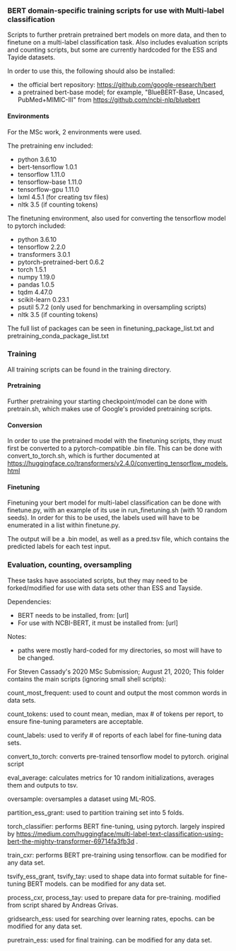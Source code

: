 ### BERT domain-specific training scripts for use with Multi-label classification

Scripts to further pretrain pretrained bert models on more data, and then to finetune on a multi-label classification task. Also includes evaluation scripts and counting scripts, but some are currently hardcoded for the ESS and Tayide datasets.

In order to use this, the following should also be installed:
- the official bert repository: https://github.com/google-research/bert
- a pretrained bert-base model; for example, "BlueBERT-Base, Uncased, PubMed+MIMIC-III" from https://github.com/ncbi-nlp/bluebert

#### Environments

For the MSc work, 2 environments were used.

The pretraining env included:
- python                    3.6.10  
- bert-tensorflow           1.0.1  
- tensorflow                1.11.0        
- tensorflow-base           1.11.0        
- tensorflow-gpu            1.11.0     
- lxml                      4.5.1 (for creating tsv files)
- nltk                      3.5 (if counting tokens)

The finetuning environment, also used for converting the tensorflow model to pytorch included:
- python                    3.6.10 
- tensorflow              2.2.0
- transformers            3.0.1
- pytorch-pretrained-bert 0.6.2
- torch                   1.5.1
- numpy                   1.19.0
- pandas                  1.0.5
- tqdm                      4.47.0
- scikit-learn              0.23.1
- psutil                    5.7.2 (only used for benchmarking in oversampling scripts)
- nltk                      3.5 (if counting tokens)

The full list of packages can be seen in finetuning_package_list.txt and pretraining_conda_package_list.txt

### Training

All training scripts can be found in the training directory.

#### Pretraining

Further pretraining your starting checkpoint/model can be done with pretrain.sh, which makes use of Google's provided pretraining scripts.

#### Conversion

In order to use the pretrained model with the finetuning scripts, they must first be converted to a pytorch-compatible .bin file.
This can be done with convert_to_torch.sh, which is further documented at https://huggingface.co/transformers/v2.4.0/converting_tensorflow_models.html

#### Finetuning

Finetuning your bert model for multi-label classification can be done with finetune.py, with an example of its use in run_finetuning.sh (with 10 random seeds).
In order for this to be used, the labels used will have to be enumerated in a list within finetune.py.

The output will be a .bin model, as well as a pred.tsv file, which contains the predicted labels for each test input.

### Evaluation, counting, oversampling

These tasks have associated scripts, but they may need to be forked/modified for use with data sets other than ESS and Tayside.

















Dependencies:

- BERT needs to be installed, from: [url]
- For use with NCBI-BERT, it must be installed from: [url]


Notes:

- paths were mostly hard-coded for my directories, so most will have to be changed.








For Steven Cassady's 2020 MSc Submission; August 21, 2020;
This folder contains the main scripts (ignoring small shell scripts):


count_most_frequent:
used to count and output the most common words in data sets.

count_tokens:
used to count mean, median, max # of tokens per report, to ensure fine-tuning parameters are acceptable.

count_labels:
used to verify # of reports of each label for fine-tuning data sets.

convert_to_torch:
converts pre-trained tensorflow model to pytorch. original script 

eval_average:
calculates metrics for 10 random initializations, averages them and outputs to tsv.

oversample:
oversamples a dataset using ML-ROS.

partition_ess_grant:
used to partition training set into 5 folds.

torch_classifier:
performs BERT fine-tuning, using pytorch. largely inspired by https://medium.com/huggingface/multi-label-text-classification-using-bert-the-mighty-transformer-69714fa3fb3d .

train_cxr:
performs BERT pre-training using tensorflow. can be modified for any data set.

tsvify_ess_grant, tsvify_tay:
used to shape data into format suitable for fine-tuning BERT models. can be modified for any data set.

process_cxr, process_tay:
used to prepare data for pre-training. modified from script shared by Andreas Grivas.

gridsearch_ess:
used for searching over learning rates, epochs. can be modified for any data set.

puretrain_ess:
used for final training.  can be modified for any data set.